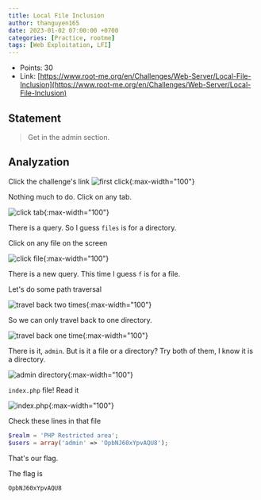 ```yaml
---
title: Local File Inclusion
author: thanguyen165
date: 2023-01-02 07:00:00 +0700
categories: [Practice, rootme]
tags: [Web Exploitation, LFI]
---
```


* Points: 30
* Link: [https://www.root-me.org/en/Challenges/Web-Server/Local-File-Inclusion](https://www.root-me.org/en/Challenges/Web-Server/Local-File-Inclusion)

## Statement

> Get in the admin section.

## Analyzation

Click the challenge's link
![first click](/assets/posts_images/root-me/web-server/Local_File_Inclusion/origin.png){:max-width="100"}

Nothing much to do. Click on any tab.

![click tab](/assets/posts_images/root-me/web-server/Local_File_Inclusion/click-tab.png){:max-width="100"}

There is a query. So I guess ```files``` is for a directory.

Click on any file on the screen

![click file](/assets/posts_images/root-me/web-server/Local_File_Inclusion/click-file.png){:max-width="100"}

There is a new query. This time I guess ```f``` is for a file.

Let's do some path traversal

![travel back two times](/assets/posts_images/root-me/web-server/Local_File_Inclusion/travel-back-two-times.png){:max-width="100"}

So we can only travel back to one directory.

![travel back one time](/assets/posts_images/root-me/web-server/Local_File_Inclusion/travel-back-one-time.png){:max-width="100"}

There is it, ```admin```. But is it a file or a directory? Try both of them, I know it is a directory.

![admin directory](/assets/posts_images/root-me/web-server/Local_File_Inclusion/dir-admin.png){:max-width="100"}

```index.php``` file! Read it

![index.php](/assets/posts_images/root-me/web-server/Local_File_Inclusion/index.png){:max-width="100"}

Check these lines in that file

```php
$realm = 'PHP Restricted area';
$users = array('admin' => 'OpbNJ60xYpvAQU8');
```

That's our flag.

The flag is
```
OpbNJ60xYpvAQU8
```
